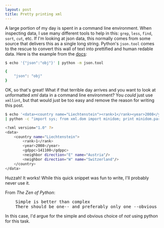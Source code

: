 ```yaml
---
layout: post
title: Pretty printing xml
---
```


A large portion of my day is spent in a command line environment. When inspecting data, I use many different tools to help in this: `grep`, `less`, `find`, `sort`, `cut`, etc. If I'm looking at json data, this normally comes from some source that delivers this as a single long string. Python's `json.tool` comes to the rescue to convert this wall of text into prettified and human redable data. Here is the example from the [docs](https://docs.python.org/3/library/json.html#module-json.tool):

```bash
$ echo '{"json":"obj"}' | python -m json.tool

{
    "json": "obj"
}
```

OK, so that's great! What if that terrible day arrives and you want to look at unformatted *xml* data in a command line environment? You _could_ just use `xmllint`, but that would just be too easy and remove the reason for writing this post.

```bash
$ echo '<data><country name="Liechtenstein"><rank>1</rank><year>2008</year><gdppc>141100</gdppc><neighbor name="Austria" direction="E"/><neighbor name="Switzerland" direction="W"/></country></data>' \
| python -c "import sys; from xml.dom import minidom; print minidom.parseString(sys.stdin.read()).toprettyxml()"

<?xml version="1.0" ?>
<data>
    <country name="Liechtenstein">
        <rank>1</rank>
        <year>2008</year>
        <gdppc>141100</gdppc>
        <neighbor direction="E" name="Austria"/>
        <neighbor direction="W" name="Switzerland"/>
    </country>
</data>
```

Huzzah! It works! While this quick snippet was fun to write, I'll probably never use it.

From _The Zen of Python_:
<pre>
	Simple is better than complex
	There should be one-- and preferably only one --obvious way to do it.
</pre>

In this case, I'd argue for the simple and obvious choice of _not_ using python for this task.
